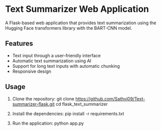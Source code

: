 # Text Summarizer Web Application

A Flask-based web application that provides text summarization using the Hugging Face transformers library with the BART-CNN model.

## Features

- Text input through a user-friendly interface
- Automatic text summarization using AI
- Support for long text inputs with automatic chunking
- Responsive design

## Usage

1. Clone the repository: 
git clone https://github.com/Sathvi09/Text-summarizer-flask.git
cd flask_text_summarizer

2. Install the dependencies:
pip install -r requirements.txt

3. Run the application:
python app.py





 
